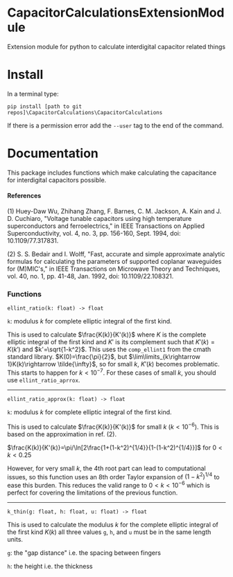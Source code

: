 # CapacitorCalculationsExtensionModule
 Extension module for python to calculate interdigital capacitor related things

# Install
In a terminal type:

`pip install [path to git repos]\CapacitorCalculations\CapacitorCalculations`

If there is a permission error add the `--user` tag to the end of the command.

# Documentation
This package includes functions which make calculating the capacitance for interdigital capacitors possible.

#### References

(1) Huey-Daw Wu, Zhihang Zhang, F. Barnes, C. M. Jackson, A. Kain and J. D. Cuchiaro, "Voltage tunable capacitors using high temperature superconductors and ferroelectrics," in IEEE Transactions on Applied Superconductivity, vol. 4, no. 3, pp. 156-160, Sept. 1994, doi: 10.1109/77.317831.

(2) S. S. Bedair and I. Wolff, "Fast, accurate and simple approximate analytic formulas for calculating the parameters of supported coplanar waveguides for (M)MIC's," in IEEE Transactions on Microwave Theory and Techniques, vol. 40, no. 1, pp. 41-48, Jan. 1992, doi: 10.1109/22.108321.

### Functions
`ellint_ratio(k: float) -> float`

`k`: modulus $k$ for complete elliptic integral of the first kind.

This is used to calculate $\frac{K(k)}{K'(k)}$ where $K$ is the complete elliptic integral of the first kind and $K'$ is its complement such that $K'(k)=K(k')$ and $k'=\sqrt{1-k^2}$. This uses the `comp_ellint1` from the cmath standard library. $K(0)=\frac{\pi}{2}$, but $\lim\limits_{k\rightarrow 1}K(k)\rightarrow \tilde{\infty}$, so for small $k$, $K'(k)$ becomes problematic. This starts to happen for $k<10^{-7}$. For these cases of small $k$, you should use `ellint_ratio_aprrox`.

---

`ellint_ratio_approx(k: float) -> float`

`k`: modulus $k$ for complete elliptic integral of the first kind.

This is used to calculate $\frac{K(k)}{K'(k)}$ for small $k$ $(k<10^{-6})$. This is based on the approximation in ref. (2).

$\frac{K(k)}{K'(k)}=\pi/\ln[2\frac{1+(1-k^2)^{1/4}}{1-(1-k^2)^{1/4}}]$ for $0<k<0.25$

However, for very small $k$, the 4th root part can lead to computational issues, so this function uses an 8th order Taylor expansion of $(1-k^2)^{1/4}$ to ease this burden. This reduces the valid range to $0<k<10^{-6}$ which is perfect for covering the limitations of the previous function.

---

`k_thin(g: float, h: float, u: float) -> float`

This is used to calculate the modulus $k$ for the complete elliptic integral of the first kind $K(k)$ 
all three values `g`, `h`, and `u` must be in the same length units.

`g`: the "gap distance" i.e. the spacing between fingers

`h`: the height i.e. the thickness 
